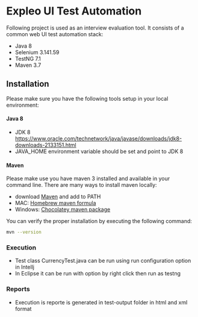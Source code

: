 # Expleo UI Test Automation

Following project is used as an interview evaluation tool. 
It consists of a common web UI test automation stack:

- Java 8
- Selenium 3.141.59
- TestNG 7.1
- Maven 3.7

## Installation

Please make sure you have the following tools setup in your local environment:

#### Java 8

- JDK 8 https://www.oracle.com/technetwork/java/javase/downloads/jdk8-downloads-2133151.html
- JAVA_HOME environment variable should be set and point to JDK 8

#### Maven

Please make use you have maven 3 installed and available in your command line.
There are many ways to install maven locally:

- download [Maven](https://maven.apache.org/download.cgi) and add to PATH
- MAC: [Homebrew maven formula](https://formulae.brew.sh/formula/maven)
- Windows: [Chocolatey maven package](https://chocolatey.org/packages/maven)

You can verify the proper installation by executing the following command:
```bash
mvn --version
```

### Execution 
- Test class CurrencyTest.java can be run using run configuration option in Intellj
- In Eclipse it can be run with option by right click then run as testng

### Reports
- Execution is reporte is generated in test-output folder in html and xml format

